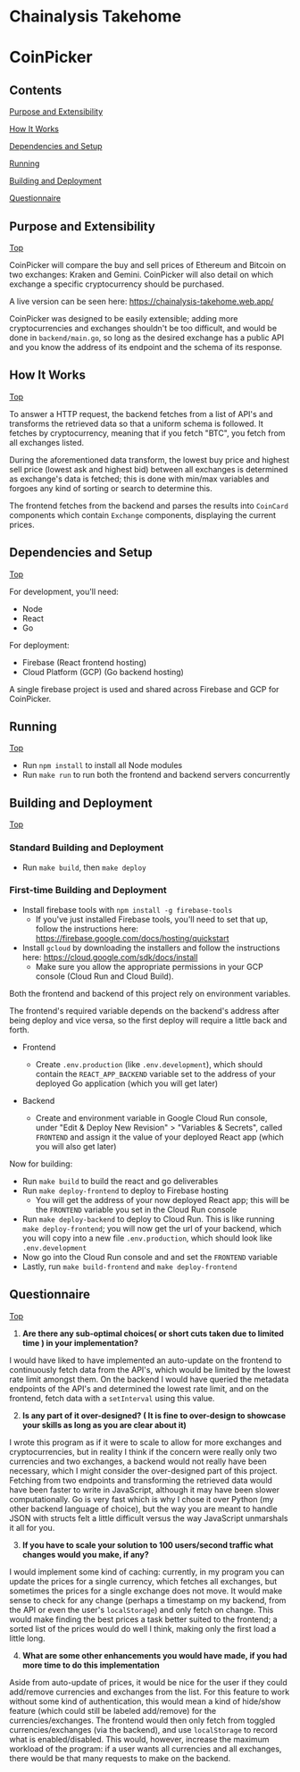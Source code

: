 # Chainalysis Takehome
# CoinPicker

## Contents
[Purpose and Extensibility](#purpose-and-extensibility)

[How It Works](#how-it-works)

[Dependencies and Setup](#dependencies-and-setup)

[Running](#running)

[Building and Deployment](#building-and-deployment)

[Questionnaire](#questionnaire)

## Purpose and Extensibility
[Top](#coinpicker)

CoinPicker will compare the buy and sell prices of Ethereum and Bitcoin on two exchanges: Kraken and Gemini. CoinPicker will also detail on which exchange a specific cryptocurrency should be purchased.

A live version can be seen here: https://chainalysis-takehome.web.app/

CoinPicker was designed to be easily extensible; adding more cryptocurrencies and exchanges shouldn't be too difficult, and would be done in `backend/main.go`, so long as the desired exchange has a public API and you know the address of its endpoint and the schema of its response.

## How It Works
[Top](#coinpicker)

To answer a HTTP request, the backend fetches from a list of API's and transforms the retrieved data so that a uniform schema is followed. It fetches by cryptocurrency, meaning that if you fetch "BTC", you fetch from all exchanges listed.

During the aforementioned data transform, the lowest buy price and highest sell price (lowest ask and highest bid) between all exchanges is determined as exchange's data is fetched; this is done with min/max variables and forgoes any kind of sorting or search to determine this. 

The frontend fetches from the backend and parses the results into `CoinCard` components which contain `Exchange` components, displaying the current prices.

## Dependencies and Setup
[Top](#coinpicker)

For development, you'll need:
- Node
- React
- Go

For deployment:
- Firebase (React frontend hosting)
- Cloud Platform (GCP) (Go backend hosting)

A single firebase project is used and shared across Firebase and GCP for CoinPicker.

## Running
[Top](#coinpicker)

- Run `npm install` to install all Node modules
- Run `make run` to run both the frontend and backend servers concurrently

## Building and Deployment
[Top](#coinpicker)

### Standard Building and Deployment
- Run `make build`, then `make deploy`

### First-time Building and Deployment
- Install firebase tools with `npm install -g firebase-tools`
    - If you've just installed Firebase tools, you'll need to set that up, follow the instructions here: https://firebase.google.com/docs/hosting/quickstart
- Install `gcloud` by downloading the installers and follow the instructions here: https://cloud.google.com/sdk/docs/install
    - Make sure you allow the appropriate permissions in your GCP console (Cloud Run and Cloud Build).

Both the frontend and backend of this project rely on environment variables.

The frontend's required variable depends on the backend's address after being deploy and vice versa, so the first deploy will require a little back and forth.

- Frontend
    - Create `.env.production` (like `.env.development`), which should contain the `REACT_APP_BACKEND` variable set to the address of your deployed Go application (which you will get later)

- Backend
    - Create and environment variable in Google Cloud Run console, under "Edit & Deploy New Revision" > "Variables & Secrets", called `FRONTEND` and assign it the value of your deployed React app (which you will also get later)

Now for building:

- Run `make build` to build the react and go deliverables
- Run `make deploy-frontend` to deploy to Firebase hosting
    - You will get the address of your now deployed React app; this will be the `FRONTEND` variable you set in the Cloud Run console 
- Run `make deploy-backend` to deploy to Cloud Run. This is like running `make deploy-frontend`; you will now get the url of your backend, which you will copy into a new file `.env.production`, which should look like `.env.development`
- Now go into the Cloud Run console and and set the `FRONTEND` variable
- Lastly, run `make build-frontend` and `make deploy-frontend`

## Questionnaire
[Top](#coinpicker)

1. **Are there any sub-optimal choices( or short cuts taken due to limited time ) in your implementation?**  

I would have liked to have implemented an auto-update on the frontend to continuously fetch data from the API's, which would be limited by the lowest rate limit amongst them. On the backend I would have queried the metadata endpoints of the API's and determined the lowest rate limit, and on the frontend, fetch data with a `setInterval` using this value.

2. **Is any part of it over-designed? ( It is fine to over-design to showcase your skills as long as you are clear about it)** 

I wrote this program as if it were to scale to allow for more exchanges and cryptocurrencies, but in reality I think if the concern were really only two currencies and two exchanges, a backend would not really have been necessary, which I might consider the over-designed part of this project. Fetching from two endpoints and transforming the retrieved data would have been faster to write in JavaScript, although it may have been slower computationally. Go is very fast which is why I chose it over Python (my other backend language of choice), but the way you are meant to handle JSON with structs felt a little difficult versus the way JavaScript unmarshals it all for you.

3. **If you have to scale your solution to 100 users/second traffic what changes would you make, if any?**

I would implement some kind of caching: currently, in my program you can update the prices for a single currency, which fetches all exchanges, but sometimes the prices for a single exchange does not move. It would make sense to check for any change (perhaps a timestamp on my backend, from the API or even the user's `localStorage`) and only fetch on change. This would make finding the best prices a task better suited to the frontend; a sorted list of the prices would do well I think, making only the first load a little long.

4. **What are some other enhancements you would have made, if you had more time to do this implementation**

Aside from auto-update of prices, it would be nice for the user if they could add/remove currencies and exchanges from the list. For this feature to work without some kind of authentication, this would mean a kind of hide/show feature (which could still be labeled add/remove) for the currencies/exchanges. The frontend would then only fetch from toggled currencies/exchanges (via the backend), and use `localStorage` to record what is enabled/disabled. This would, however, increase the maximum workload of the program: if a user wants all currencies and all exchanges, there would be that many requests to make on the backend.